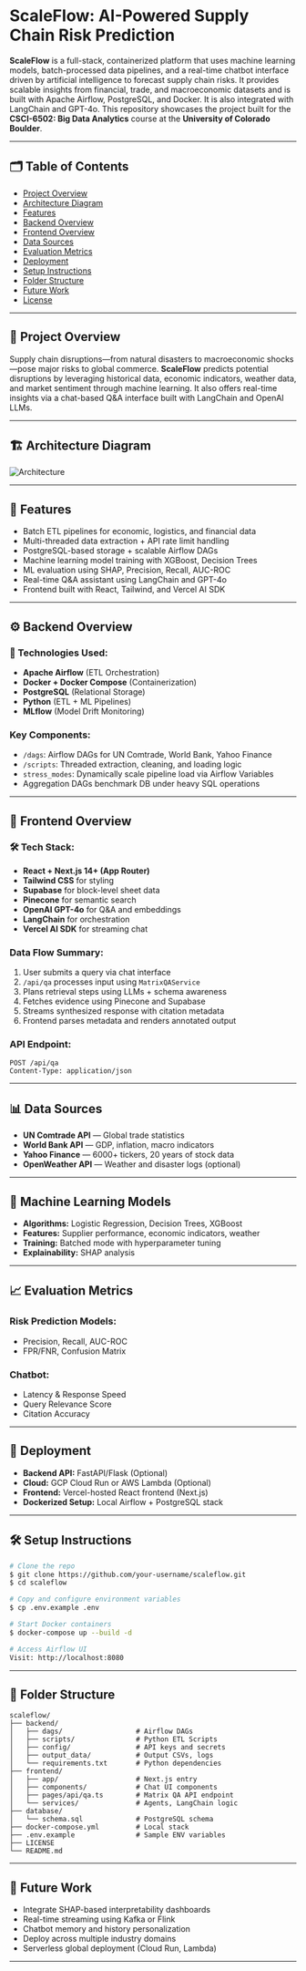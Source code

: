 # ScaleFlow: AI-Powered Supply Chain Risk Prediction

**ScaleFlow** is a full-stack, containerized platform that uses machine learning models, batch-processed data pipelines, and a real-time chatbot interface driven by artificial intelligence to forecast supply chain risks. It provides scalable insights from financial, trade, and macroeconomic datasets and is built with Apache Airflow, PostgreSQL, and Docker. It is also integrated with LangChain and GPT-4o. This repository showcases the project built for the **CSCI-6502: Big Data Analytics** course at the **University of Colorado Boulder**.

---

## 🗂️ Table of Contents

* [Project Overview]([https://github.com/ShreCodes2809/scaleflow/tree/main?tab=readme-ov-file#-project-overview])
* [Architecture Diagram](#architecture-diagram)
* [Features](#features)
* [Backend Overview](#backend-overview)
* [Frontend Overview](#frontend-overview)
* [Data Sources](#data-sources)
* [Evaluation Metrics](#evaluation-metrics)
* [Deployment](#deployment)
* [Setup Instructions](#setup-instructions)
* [Folder Structure](#folder-structure)
* [Future Work](#future-work)
* [License](#license)

---

## 🧠 Project Overview

Supply chain disruptions—from natural disasters to macroeconomic shocks—pose major risks to global commerce. **ScaleFlow** predicts potential disruptions by leveraging historical data, economic indicators, weather data, and market sentiment through machine learning. It also offers real-time insights via a chat-based Q\&A interface built with LangChain and OpenAI LLMs.

---

## 🏗️ Architecture Diagram

![Architecture](https://raw.githubusercontent.com/jaymalave/raycaster-qna/refs/heads/main/public/arch.png)

---

## 🚀 Features

* Batch ETL pipelines for economic, logistics, and financial data
* Multi-threaded data extraction + API rate limit handling
* PostgreSQL-based storage + scalable Airflow DAGs
* Machine learning model training with XGBoost, Decision Trees
* ML evaluation using SHAP, Precision, Recall, AUC-ROC
* Real-time Q\&A assistant using LangChain and GPT-4o
* Frontend built with React, Tailwind, and Vercel AI SDK

---

## ⚙️ Backend Overview

### 🔧 Technologies Used:

* **Apache Airflow** (ETL Orchestration)
* **Docker + Docker Compose** (Containerization)
* **PostgreSQL** (Relational Storage)
* **Python** (ETL + ML Pipelines)
* **MLflow** (Model Drift Monitoring)

### Key Components:

* `/dags`: Airflow DAGs for UN Comtrade, World Bank, Yahoo Finance
* `/scripts`: Threaded extraction, cleaning, and loading logic
* `stress_modes`: Dynamically scale pipeline load via Airflow Variables
* Aggregation DAGs benchmark DB under heavy SQL operations

---

## 💬 Frontend Overview

### 🛠️ Tech Stack:

* **React + Next.js 14+ (App Router)**
* **Tailwind CSS** for styling
* **Supabase** for block-level sheet data
* **Pinecone** for semantic search
* **OpenAI GPT-4o** for Q\&A and embeddings
* **LangChain** for orchestration
* **Vercel AI SDK** for streaming chat

### Data Flow Summary:

1. User submits a query via chat interface
2. `/api/qa` processes input using `MatrixQAService`
3. Plans retrieval steps using LLMs + schema awareness
4. Fetches evidence using Pinecone and Supabase
5. Streams synthesized response with citation metadata
6. Frontend parses metadata and renders annotated output

### API Endpoint:

```http
POST /api/qa
Content-Type: application/json
```

---

## 📊 Data Sources

* **UN Comtrade API** — Global trade statistics
* **World Bank API** — GDP, inflation, macro indicators
* **Yahoo Finance** — 6000+ tickers, 20 years of stock data
* **OpenWeather API** — Weather and disaster logs (optional)

---

## 🤖 Machine Learning Models

* **Algorithms:** Logistic Regression, Decision Trees, XGBoost
* **Features:** Supplier performance, economic indicators, weather
* **Training:** Batched mode with hyperparameter tuning
* **Explainability:** SHAP analysis

---

## 📈 Evaluation Metrics

### Risk Prediction Models:

* Precision, Recall, AUC-ROC
* FPR/FNR, Confusion Matrix

### Chatbot:

* Latency & Response Speed
* Query Relevance Score
* Citation Accuracy

---

## 🚀 Deployment

* **Backend API:** FastAPI/Flask (Optional)
* **Cloud:** GCP Cloud Run or AWS Lambda (Optional)
* **Frontend:** Vercel-hosted React frontend (Next.js)
* **Dockerized Setup:** Local Airflow + PostgreSQL stack

---

## 🛠️ Setup Instructions

```bash
# Clone the repo
$ git clone https://github.com/your-username/scaleflow.git
$ cd scaleflow

# Copy and configure environment variables
$ cp .env.example .env

# Start Docker containers
$ docker-compose up --build -d

# Access Airflow UI
Visit: http://localhost:8080
```

---

## 🧱 Folder Structure

```
scaleflow/
├── backend/
│   ├── dags/                  # Airflow DAGs
│   ├── scripts/               # Python ETL Scripts
│   ├── config/                # API keys and secrets
│   ├── output_data/           # Output CSVs, logs
│   └── requirements.txt       # Python dependencies
├── frontend/
│   ├── app/                   # Next.js entry
│   ├── components/            # Chat UI components
│   ├── pages/api/qa.ts        # Matrix QA API endpoint
│   └── services/              # Agents, LangChain logic
├── database/
│   └── schema.sql             # PostgreSQL schema
├── docker-compose.yml         # Local stack
├── .env.example               # Sample ENV variables
├── LICENSE
└── README.md
```

---

## 🔮 Future Work

* Integrate SHAP-based interpretability dashboards
* Real-time streaming using Kafka or Flink
* Chatbot memory and history personalization
* Deploy across multiple industry domains
* Serverless global deployment (Cloud Run, Lambda)

---
